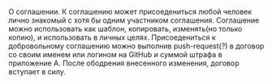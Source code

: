 О соглашении.
К соглашению может присоедениться любой человек лично знакомый с хотя бы одним участником соглашения.
Соглашение можно использовать как шаблон, копировать, изменять(но только копию), и использовать в личных целях.
Присоедениться к добровольному соглашению можно выполнив push-request(?) в договор со своим именем или логином на GitHub и суммой штрафа в приложение А. После ободрения внесенного изменения, договор вступает в силу.